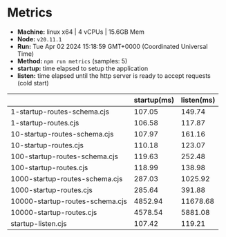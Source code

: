 # Metrics
* __Machine:__ linux x64 | 4 vCPUs | 15.6GB Mem
* __Node:__ `v20.11.1`
* __Run:__ Tue Apr 02 2024 15:18:59 GMT+0000 (Coordinated Universal Time)
* __Method:__ `npm run metrics` (samples: 5)
* __startup:__ time elapsed to setup the application
* __listen:__ time elapsed until the http server is ready to accept requests (cold start)

| | startup(ms) | listen(ms) |
|-| -       | -      |
| 1-startup-routes-schema.cjs | 107.05 | 149.74 |
| 1-startup-routes.cjs | 106.58 | 117.87 |
| 10-startup-routes-schema.cjs | 107.97 | 161.16 |
| 10-startup-routes.cjs | 110.18 | 123.07 |
| 100-startup-routes-schema.cjs | 119.63 | 252.48 |
| 100-startup-routes.cjs | 118.99 | 138.98 |
| 1000-startup-routes-schema.cjs | 287.03 | 1025.92 |
| 1000-startup-routes.cjs | 285.64 | 391.88 |
| 10000-startup-routes-schema.cjs | 4852.94 | 11678.68 |
| 10000-startup-routes.cjs | 4578.54 | 5881.08 |
| startup-listen.cjs | 107.42 | 119.21 |
